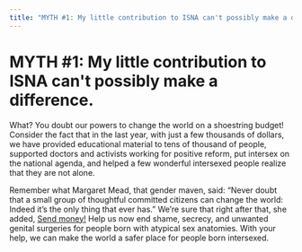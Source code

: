 ```yaml
---
title: "MYTH #1: My little contribution to ISNA can't possibly make a difference."
---
```


# MYTH #1: My little contribution to ISNA can't possibly make a difference.

<p>What? You doubt our powers to change the world on a shoestring budget! Consider the fact that in the last year, with just a few thousands of dollars, we have provided educational material to tens of thousand of people, supported doctors and activists working for positive reform, put intersex on the national agenda, and helped a few wonderful intersexed people realize that they are not alone.  </p>

<p>Remember what Margaret Mead, that gender maven, said: &#8220;Never doubt that a small group of thoughtful committed citizens can change the world: Indeed it&#8217;s the only thing that ever has.&#8221; We&#8217;re sure that right after that, she added, <a href="/donate">Send money!</a> Help us now end shame, secrecy, and unwanted genital surgeries for people born with atypical sex anatomies. With your help, we can make the world a safer place for people born intersexed.</p>